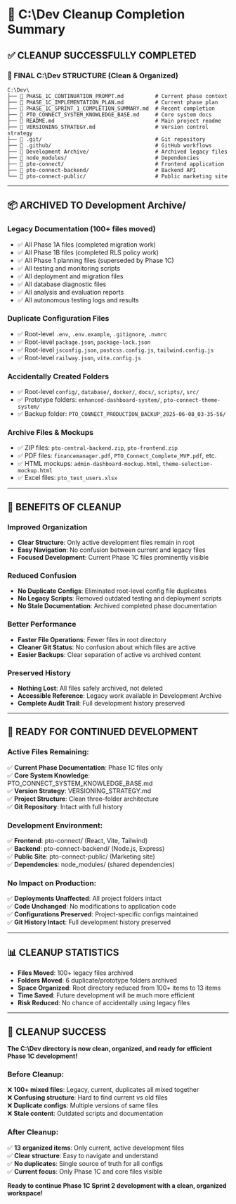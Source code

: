 # 🧹 C:\Dev Cleanup Completion Summary

## ✅ **CLEANUP SUCCESSFULLY COMPLETED**

### **📁 FINAL C:\Dev STRUCTURE (Clean & Organized)**

```
C:\Dev\
├── 📄 PHASE_1C_CONTINUATION_PROMPT.md          # Current phase context
├── 📄 PHASE_1C_IMPLEMENTATION_PLAN.md          # Current phase plan
├── 📄 PHASE_1C_SPRINT_1_COMPLETION_SUMMARY.md  # Recent completion
├── 📄 PTO_CONNECT_SYSTEM_KNOWLEDGE_BASE.md     # Core system docs
├── 📄 README.md                                # Main project readme
├── 📄 VERSIONING_STRATEGY.md                   # Version control strategy
├── 📁 .git/                                    # Git repository
├── 📁 .github/                                 # GitHub workflows
├── 📁 Development Archive/                     # Archived legacy files
├── 📁 node_modules/                            # Dependencies
├── 📁 pto-connect/                             # Frontend application
├── 📁 pto-connect-backend/                     # Backend API
└── 📁 pto-connect-public/                      # Public marketing site
```

---

## 📦 **ARCHIVED TO Development Archive/**

### **Legacy Documentation (100+ files moved)**
- ✅ All Phase 1A files (completed migration work)
- ✅ All Phase 1B files (completed RLS policy work)
- ✅ All Phase 1 planning files (superseded by Phase 1C)
- ✅ All testing and monitoring scripts
- ✅ All deployment and migration files
- ✅ All database diagnostic files
- ✅ All analysis and evaluation reports
- ✅ All autonomous testing logs and results

### **Duplicate Configuration Files**
- ✅ Root-level `.env`, `.env.example`, `.gitignore`, `.nvmrc`
- ✅ Root-level `package.json`, `package-lock.json`
- ✅ Root-level `jsconfig.json`, `postcss.config.js`, `tailwind.config.js`
- ✅ Root-level `railway.json`, `vite.config.js`

### **Accidentally Created Folders**
- ✅ Root-level `config/`, `database/`, `docker/`, `docs/`, `scripts/`, `src/`
- ✅ Prototype folders: `enhanced-dashboard-system/`, `pto-connect-theme-system/`
- ✅ Backup folder: `PTO_CONNECT_PRODUCTION_BACKUP_2025-06-08_03-35-56/`

### **Archive Files & Mockups**
- ✅ ZIP files: `pto-central-backend.zip`, `pto-frontend.zip`
- ✅ PDF files: `financemanager.pdf`, `PTO_Connect_Complete_MVP.pdf`, etc.
- ✅ HTML mockups: `admin-dashboard-mockup.html`, `theme-selection-mockup.html`
- ✅ Excel files: `pto_test_users.xlsx`

---

## 🎯 **BENEFITS OF CLEANUP**

### **Improved Organization**
- **Clear Structure**: Only active development files remain in root
- **Easy Navigation**: No confusion between current and legacy files
- **Focused Development**: Current Phase 1C files prominently visible

### **Reduced Confusion**
- **No Duplicate Configs**: Eliminated root-level config file duplicates
- **No Legacy Scripts**: Removed outdated testing and deployment scripts
- **No Stale Documentation**: Archived completed phase documentation

### **Better Performance**
- **Faster File Operations**: Fewer files in root directory
- **Cleaner Git Status**: No confusion about which files are active
- **Easier Backups**: Clear separation of active vs archived content

### **Preserved History**
- **Nothing Lost**: All files safely archived, not deleted
- **Accessible Reference**: Legacy work available in Development Archive
- **Complete Audit Trail**: Full development history preserved

---

## 🚀 **READY FOR CONTINUED DEVELOPMENT**

### **Active Files Remaining:**
✅ **Current Phase Documentation**: Phase 1C files only  
✅ **Core System Knowledge**: PTO_CONNECT_SYSTEM_KNOWLEDGE_BASE.md  
✅ **Version Strategy**: VERSIONING_STRATEGY.md  
✅ **Project Structure**: Clean three-folder architecture  
✅ **Git Repository**: Intact with full history  

### **Development Environment:**
✅ **Frontend**: pto-connect/ (React, Vite, Tailwind)  
✅ **Backend**: pto-connect-backend/ (Node.js, Express)  
✅ **Public Site**: pto-connect-public/ (Marketing site)  
✅ **Dependencies**: node_modules/ (shared dependencies)  

### **No Impact on Production:**
✅ **Deployments Unaffected**: All project folders intact  
✅ **Code Unchanged**: No modifications to application code  
✅ **Configurations Preserved**: Project-specific configs maintained  
✅ **Git History Intact**: Full development history preserved  

---

## 📊 **CLEANUP STATISTICS**

- **Files Moved**: 100+ legacy files archived
- **Folders Moved**: 6 duplicate/prototype folders archived
- **Space Organized**: Root directory reduced from 100+ items to 13 items
- **Time Saved**: Future development will be much more efficient
- **Risk Reduced**: No chance of accidentally using legacy files

---

## 🎉 **CLEANUP SUCCESS**

**The C:\Dev directory is now clean, organized, and ready for efficient Phase 1C development!**

### **Before Cleanup:**
❌ **100+ mixed files**: Legacy, current, duplicates all mixed together  
❌ **Confusing structure**: Hard to find current vs old files  
❌ **Duplicate configs**: Multiple versions of same files  
❌ **Stale content**: Outdated scripts and documentation  

### **After Cleanup:**
✅ **13 organized items**: Only current, active development files  
✅ **Clear structure**: Easy to navigate and understand  
✅ **No duplicates**: Single source of truth for all configs  
✅ **Current focus**: Only Phase 1C and core files visible  

**Ready to continue Phase 1C Sprint 2 development with a clean, organized workspace!**
